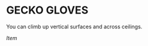 ﻿---
tags:
  - Item
name: 'GECKO GLOVES'
description: 'You can climb up vertical surfaces and across ceilings.'
---

# GECKO GLOVES

You can climb up vertical surfaces and across ceilings.

*Item*
